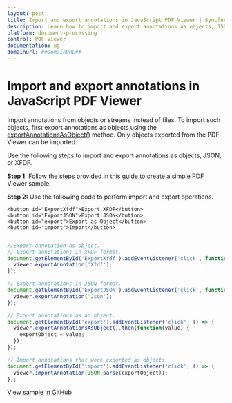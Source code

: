 ```yaml
---
layout: post
title: Import and export annotations in JavaScript PDF Viewer | Syncfusion
description: Learn how to import and export annotations as objects, JSON, or XFDF in the Syncfusion JavaScript PDF Viewer.
platform: document-processing
control: PDF Viewer
documentation: ug
domainurl: ##DomainURL##
---
```


# Import and export annotations in JavaScript PDF Viewer

Import annotations from objects or streams instead of files. To import such objects, first export annotations as objects using the [exportAnnotationsAsObject()](https://ej2.syncfusion.com/javascript/documentation/api/pdfviewer/#exportannotationsasobject) method. Only objects exported from the PDF Viewer can be imported.

Use the following steps to import and export annotations as objects, JSON, or XFDF.

**Step 1:** Follow the steps provided in this [guide](https://help.syncfusion.com/document-processing/pdf/pdf-viewer/javascript-es5/getting-started/) to create a simple PDF Viewer sample.

**Step 2:** Use the following code to perform import and export operations.

```
<button id="ExportXfdf">Export XFDF</button>
<button id="ExportJSON">Export JSON</button>
<button id="export">Export as Object</button>
<button id="import">Import</button>
```

```js

//Export annotation as object.
// Export annotations in XFDF format.
document.getElementById('ExportXfdf').addEventListener('click', function () {
  viewer.exportAnnotation('Xfdf');
});

// Export annotations in JSON format.
document.getElementById('ExportJSON').addEventListener('click', function () {
  viewer.exportAnnotation('Json');
});

// Export annotations as an object.
document.getElementById('export').addEventListener('click', () => {
  viewer.exportAnnotationsAsObject().then(function(value) {
    exportObject = value;
  });
});

// Import annotations that were exported as objects.
document.getElementById('import').addEventListener('click', () => {
  viewer.importAnnotation(JSON.parse(exportObject));
});

```

[View sample in GitHub](https://github.com/SyncfusionExamples/javascript-pdf-viewer-examples/tree/master/How%20to)